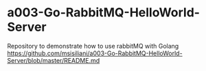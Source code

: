 # a003-Go-RabbitMQ-HelloWorld-Server
Repository to demonstrate how to use rabbitMQ with Golang
https://github.com/msisiliani/a003-Go-RabbitMQ-HelloWorld-Server/blob/master/README.md
